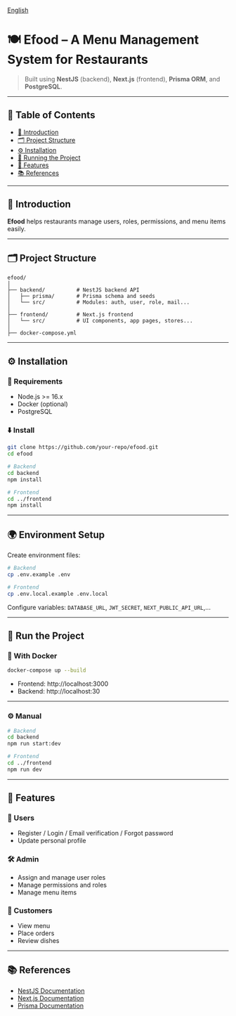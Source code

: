 [English](https://github.com/quypq147/efood-menu/blob/main/README.md)

# 🍽️ Efood – A Menu Management System for Restaurants

> Built using **NestJS** (backend), **Next.js** (frontend), **Prisma ORM**, and **PostgreSQL**.

---

## 📂 Table of Contents

- [🧾 Introduction](#-introduction)
- [🗂️ Project Structure](#-project-structure)
- [⚙️ Installation](#️-installation)
- [🚀 Running the Project](#-running-the-project)
- [🧩 Features](#-features)
- [📚 References](#-references)

---

## 🧾 Introduction

**Efood** helps restaurants manage users, roles, permissions, and menu items easily.

---

## 🗂️ Project Structure

```
efood/
│
├── backend/          # NestJS backend API
│   ├── prisma/       # Prisma schema and seeds
│   └── src/          # Modules: auth, user, role, mail...
│
├── frontend/         # Next.js frontend
│   └── src/          # UI components, app pages, stores...
│
├── docker-compose.yml
```

---

## ⚙️ Installation

### 🔧 Requirements

- Node.js >= 16.x  
- Docker (optional)  
- PostgreSQL

### ⬇️ Install

```bash
git clone https://github.com/your-repo/efood.git
cd efood
```

```bash
# Backend
cd backend
npm install

# Frontend
cd ../frontend
npm install
```

---

## 🌍 Environment Setup

Create environment files:

```bash
# Backend
cp .env.example .env

# Frontend
cp .env.local.example .env.local
```

Configure variables: `DATABASE_URL`, `JWT_SECRET`, `NEXT_PUBLIC_API_URL`,...

---

## 🚀 Run the Project

### 🐳 With Docker

```bash
docker-compose up --build
```

- Frontend: http://localhost:3000  
- Backend: http://localhost:30

---

### ⚙️ Manual

```bash
# Backend
cd backend
npm run start:dev

# Frontend
cd ../frontend
npm run dev
```

---

## 🧩 Features

### 👥 Users

- Register / Login / Email verification / Forgot password  
- Update personal profile

### 🛠️ Admin

- Assign and manage user roles  
- Manage permissions and roles  
- Manage menu items

### 🍴 Customers

- View menu  
- Place orders  
- Review dishes

---

## 📚 References

- [NestJS Documentation](https://docs.nestjs.com)
- [Next.js Documentation](https://nextjs.org/docs)
- [Prisma Documentation](https://www.prisma.io/docs)
